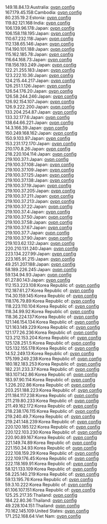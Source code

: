 149.18.84.13:Australia: [ovpn config](vpn/149_18_84_13.ovpn)  
167.179.45.158:Cambodia: [ovpn config](vpn/167_179_45_158.ovpn)  
80.235.19.2:Estonia: [ovpn config](vpn/80_235_19_2.ovpn)  
119.82.121.168:India: [ovpn config](vpn/119_82_121_168.ovpn)  
106.139.96.178:Japan: [ovpn config](vpn/106_139_96_178.ovpn)  
106.158.118.195:Japan: [ovpn config](vpn/106_158_118_195.ovpn)  
110.67.232.118:Japan: [ovpn config](vpn/110_67_232_118.ovpn)  
112.138.65.146:Japan: [ovpn config](vpn/112_138_65_146.ovpn)  
114.190.101.188:Japan: [ovpn config](vpn/114_190_101_188.ovpn)  
115.162.185.78:Japan: [ovpn config](vpn/115_162_185_78.ovpn)  
116.64.168.73:Japan: [ovpn config](vpn/116_64_168_73.ovpn)  
118.156.193.249:Japan: [ovpn config](vpn/118_156_193_249.ovpn)  
122.21.255.183:Japan: [ovpn config](vpn/122_21_255_183.ovpn)  
123.222.10.36:Japan: [ovpn config](vpn/123_222_10_36.ovpn)  
124.215.44.217:Japan: [ovpn config](vpn/124_215_44_217.ovpn)  
126.251.1.126:Japan: [ovpn config](vpn/126_251_1_126.ovpn)  
126.54.176.20:Japan: [ovpn config](vpn/126_54_176_20.ovpn)  
126.58.244.246:Japan: [ovpn config](vpn/126_58_244_246.ovpn)  
126.92.154.107:Japan: [ovpn config](vpn/126_92_154_107.ovpn)  
126.9.222.200:Japan: [ovpn config](vpn/126_9_222_200.ovpn)  
133.204.254.87:Japan: [ovpn config](vpn/133_204_254_87.ovpn)  
133.32.177.6:Japan: [ovpn config](vpn/133_32_177_6.ovpn)  
138.64.66.221:Japan: [ovpn config](vpn/138_64_66_221.ovpn)  
14.3.166.39:Japan: [ovpn config](vpn/14_3_166_39.ovpn)  
150.249.168.162:Japan: [ovpn config](vpn/150_249_168_162.ovpn)  
150.9.103.97:Japan: [ovpn config](vpn/150_9_103_97.ovpn)  
153.231.172.170:Japan: [ovpn config](vpn/153_231_172_170.ovpn)  
210.170.8.26:Japan: [ovpn config](vpn/210_170_8_26.ovpn)  
218.220.104.114:Japan: [ovpn config](vpn/218_220_104_114.ovpn)  
219.100.37.1:Japan: [ovpn config](vpn/219_100_37_1.ovpn)  
219.100.37.108:Japan: [ovpn config](vpn/219_100_37_108.ovpn)  
219.100.37.109:Japan: [ovpn config](vpn/219_100_37_109.ovpn)  
219.100.37.125:Japan: [ovpn config](vpn/219_100_37_125.ovpn)  
219.100.37.138:Japan: [ovpn config](vpn/219_100_37_138.ovpn)  
219.100.37.19:Japan: [ovpn config](vpn/219_100_37_19.ovpn)  
219.100.37.205:Japan: [ovpn config](vpn/219_100_37_205.ovpn)  
219.100.37.211:Japan: [ovpn config](vpn/219_100_37_211.ovpn)  
219.100.37.213:Japan: [ovpn config](vpn/219_100_37_213.ovpn)  
219.100.37.22:Japan: [ovpn config](vpn/219_100_37_22.ovpn)  
219.100.37.4:Japan: [ovpn config](vpn/219_100_37_4.ovpn)  
219.100.37.50:Japan: [ovpn config](vpn/219_100_37_50.ovpn)  
219.100.37.58:Japan: [ovpn config](vpn/219_100_37_58.ovpn)  
219.100.37.67:Japan: [ovpn config](vpn/219_100_37_67.ovpn)  
219.100.37.7:Japan: [ovpn config](vpn/219_100_37_7.ovpn)  
219.100.37.90:Japan: [ovpn config](vpn/219_100_37_90.ovpn)  
219.103.62.132:Japan: [ovpn config](vpn/219_103_62_132.ovpn)  
220.210.131.240:Japan: [ovpn config](vpn/220_210_131_240.ovpn)  
223.134.227.99:Japan: [ovpn config](vpn/223_134_227_99.ovpn)  
223.165.91.215:Japan: [ovpn config](vpn/223_165_91_215.ovpn)  
49.251.207.188:Japan: [ovpn config](vpn/49_251_207_188.ovpn)  
58.189.226.245:Japan: [ovpn config](vpn/58_189_226_245.ovpn)  
59.134.94.93:Japan: [ovpn config](vpn/59_134_94_93.ovpn)  
61.27.80.143:Japan: [ovpn config](vpn/61_27_80_143.ovpn)  
112.153.223.108:Korea Republic of: [ovpn config](vpn/112_153_223_108.ovpn)  
112.187.61.27:Korea Republic of: [ovpn config](vpn/112_187_61_27.ovpn)  
114.30.159.145:Korea Republic of: [ovpn config](vpn/114_30_159_145.ovpn)  
118.176.79.89:Korea Republic of: [ovpn config](vpn/118_176_79_89.ovpn)  
118.223.110.104:Korea Republic of: [ovpn config](vpn/118_223_110_104.ovpn)  
118.34.99.92:Korea Republic of: [ovpn config](vpn/118_34_99_92.ovpn)  
118.36.224.137:Korea Republic of: [ovpn config](vpn/118_36_224_137.ovpn)  
121.146.154.134:Korea Republic of: [ovpn config](vpn/121_146_154_134.ovpn)  
121.163.149.229:Korea Republic of: [ovpn config](vpn/121_163_149_229.ovpn)  
121.177.26.236:Korea Republic of: [ovpn config](vpn/121_177_26_236.ovpn)  
123.212.153.204:Korea Republic of: [ovpn config](vpn/123_212_153_204.ovpn)  
125.128.251.5:Korea Republic of: [ovpn config](vpn/125_128_251_5.ovpn)  
125.132.155.178:Korea Republic of: [ovpn config](vpn/125_132_155_178.ovpn)  
14.52.249.13:Korea Republic of: [ovpn config](vpn/14_52_249_13.ovpn)  
175.199.249.238:Korea Republic of: [ovpn config](vpn/175_199_249_238.ovpn)  
180.182.183.253:Korea Republic of: [ovpn config](vpn/180_182_183_253.ovpn)  
182.231.233.37:Korea Republic of: [ovpn config](vpn/182_231_233_37.ovpn)  
183.107.142.86:Korea Republic of: [ovpn config](vpn/183_107_142_86.ovpn)  
183.97.90.114:Korea Republic of: [ovpn config](vpn/183_97_90_114.ovpn)  
1.226.202.86:Korea Republic of: [ovpn config](vpn/1_226_202_86.ovpn)  
203.251.188.223:Korea Republic of: [ovpn config](vpn/203_251_188_223.ovpn)  
211.184.117.238:Korea Republic of: [ovpn config](vpn/211_184_117_238.ovpn)  
211.219.80.233:Korea Republic of: [ovpn config](vpn/211_219_80_233.ovpn)  
211.49.162.172:Korea Republic of: [ovpn config](vpn/211_49_162_172.ovpn)  
218.238.176.115:Korea Republic of: [ovpn config](vpn/218_238_176_115.ovpn)  
219.240.49.7:Korea Republic of: [ovpn config](vpn/219_240_49_7.ovpn)  
219.241.148.239:Korea Republic of: [ovpn config](vpn/219_241_148_239.ovpn)  
220.120.185.122:Korea Republic of: [ovpn config](vpn/220_120_185_122.ovpn)  
220.122.103.230:Korea Republic of: [ovpn config](vpn/220_122_103_230.ovpn)  
220.90.89.167:Korea Republic of: [ovpn config](vpn/220_90_89_167.ovpn)  
221.149.74.89:Korea Republic of: [ovpn config](vpn/221_149_74_89.ovpn)  
221.150.34.93:Korea Republic of: [ovpn config](vpn/221_150_34_93.ovpn)  
222.108.159.29:Korea Republic of: [ovpn config](vpn/222_108_159_29.ovpn)  
222.109.176.45:Korea Republic of: [ovpn config](vpn/222_109_176_45.ovpn)  
222.118.169.91:Korea Republic of: [ovpn config](vpn/222_118_169_91.ovpn)  
58.121.133.109:Korea Republic of: [ovpn config](vpn/58_121_133_109.ovpn)  
58.225.140.219:Korea Republic of: [ovpn config](vpn/58_225_140_219.ovpn)  
59.13.195.76:Korea Republic of: [ovpn config](vpn/59_13_195_76.ovpn)  
59.3.10.222:Korea Republic of: [ovpn config](vpn/59_3_10_222.ovpn)  
61.106.107.151:Korea Republic of: [ovpn config](vpn/61_106_107_151.ovpn)  
125.25.217.35:Thailand: [ovpn config](vpn/125_25_217_35.ovpn)  
184.22.80.36:Thailand: [ovpn config](vpn/184_22_80_36.ovpn)  
49.228.104.151:Thailand: [ovpn config](vpn/49_228_104_151.ovpn)  
70.162.145.109:United States: [ovpn config](vpn/70_162_145_109.ovpn)  
171.252.168.64:Viet Nam: [ovpn config](vpn/171_252_168_64.ovpn)  
